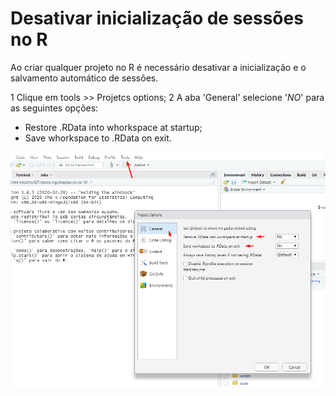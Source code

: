 # Desativar inicialização de sessões no R


Ao criar qualquer projeto no R é necessário desativar a inicialização e o salvamento automático de sessões.

 1 Clique em tools >> Projetcs options;
 2 A aba 'General' selecione '*NO*' para as seguintes opções:

 - Restore .RData into whorkspace at startup;
 - Save whorkspace to .RData on exit.

 ![](static/desativar-sessao.png)
